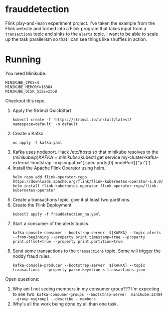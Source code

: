 # frauddetection

Flink play-and-learn experiment project.  I've taken the example from the Flink website and turned into a Flink program
that takes input from a `transactions` topic and sinks to the `alerts` topic.  I want to be able to scale up the task
parallelism so that I can see things like shuffles in action.

# Running

You need Minikube.

```
MINIKUBE_CPUS=4
MINIKUBE_MEMORY=16384
MINIKUBE_DISK_SIZE=25GB
```

Checkout this repo.


1. Apply the Strimzi QuickStart
   ```
   kubectl create -f 'https://strimzi.io/install/latest?namespace=default' -n default
   ```
2. Create a Kafka
   ```
   oc apply -f kafka.yaml
   ```
3. Kafka uses nodeport.
   Hack /etc/hosts so that minikube resolves to the $(minikube ip)
   KAFKA=minikube:$(kubectl get service my-cluster-kafka-external-bootstrap -o=jsonpath='{.spec.ports[0].nodePort}{"\n"}')
4. Install the Apache Flink Operator using helm.
   ```
   helm repo add flink-operator-repo https://downloads.apache.org/flink/flink-kubernetes-operator-1.8.0/
   helm install flink-kubernetes-operator flink-operator-repo/flink-kubernetes-operator
   ```
5. Create a transactions topic, give it at least two partitions.
5. Create the Flink Deployment
   ```
   kubectl apply -f frauddetection_ha.yaml
   ```
6. Start a consumer of the alerts topics. 
   ```
   kafka-console-consumer --bootstrap-server  ${KAFKA} --topic alerts --from-beginning --property print.timestamp=true --property print.offset=true --property print.partition=true
   ```
7. Send some transactions to the `transactions` topic.  Some will trigger the noddy fraud rules.
   ```
   kafka-console-producer --bootstrap-server  ${KAFKA} --topic transactions  --property parse.key=true < transactions.json
   ```

Open questions:
1. Why am I not seeing members in my consumer group???  I'm expecting to see two. `kafka-consumer-groups --bootstrap-server  minikube:32484 --group mygroup1 --describe --members`
2. Why's all the work being done by all than one task.

